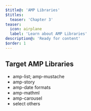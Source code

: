 ```yaml
---
$title@: 'AMP Libraries'
$titles:
  teaser: 'Chapter 3'
teaser:
  icon: airplane
  label: 'Learn about AMP Libraries'
description@: 'Ready for content'
$order: 1
---
```


## Target AMP Libraries

- amp-list; amp-mustache
- amp-story
- amp-date formats
- amp-mathml
- amp-carousel
- select others
